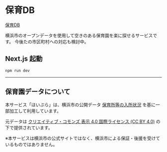 
# 保育DB

[保育DB](https://hoikudb.com)

横浜市のオープンデータを使用して空きのある保育園を楽に探せるサービスです。
今後たの市区町村への対応も検討中。

## Next.js 起動
```
npm run dev
```

---

## 保育園データについて
本サービス「ほいぷら」は、横浜市の公開データ
[保育所等の入所状況](https://www.city.yokohama.lg.jp/kosodate-kyoiku/hoiku-yoji/shisetsu/riyou/info/nyusho-jokyo.html)
を基に一部加工して利用しています。

元データは [クリエイティブ・コモンズ 表示 4.0 国際ライセンス (CC BY 4.0)](https://creativecommons.org/licenses/by/4.0/deed.ja) の下で提供されています。

※本サービスは横浜市の公式サイトではなく、横浜市による保証・後援を受けているものではありません。
